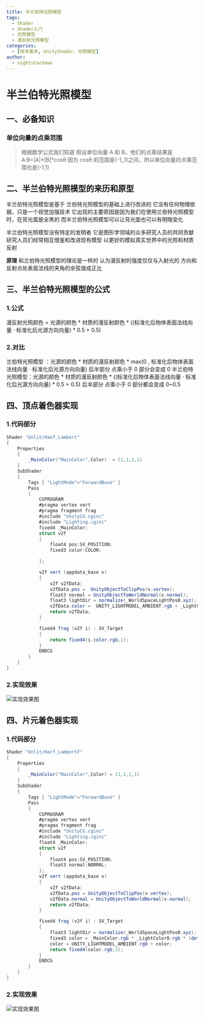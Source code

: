```yaml
---
title: 半兰伯特光照模型
tags:
  - Shader
  - Shader入门
  - 光照模型
  - 漫反射光照模型
categories:
  - [技术美术, UnityShader，光照模型]
author:
  - nightstardawn
---
```


# 半兰伯特光照模型

## 一、必备知识

### 单位向量的点乘范围

> 根据数学公式我们知道
> 假设单位向量 A 和 B，他们的点乘结果是 A·B=|A|\*|B|\*cosθ
> 因为 cosθ 的范围是(-1,,1)之间，所以单位向量的点乘范围也是(-1,1)

## 二、半兰伯特光照模型的来历和原型

半兰伯特光照模型是基于 兰伯特光照模型的基础上进行改进的
它没有任何物理依据，只是一个视觉加强技术
它出现的主要原因是因为我们在使用兰伯特光照模型时，在背光面是全黑的
而半兰伯特光照模型可以让背光面也可以有明暗变化

半兰伯特光照模型没有特定的发明者
它是图形学领域的众多研究人员的共同贡献
研究人员们经常相互借鉴和改进现有模型
以更好的模拟真实世界中的光照和材质反射

**原理**
和兰伯特光照模型的理论是一样的
认为漫反射的强度仅仅与入射光的 方向和反射点处表面法线的夹角的余弦值成正比

## 三、半兰伯特光照模型的公式

### 1.公式

漫反射光照颜色 = 光源的颜色 \* 材质的漫反射颜色 \* ((标准化后物体表面法线向量 · 标准化后光源方向向量) \* 0.5 + 0.5)

### 2.对比

兰伯特光照模型 ：光源的颜色 \* 材质的漫反射颜色 \* max(0 , 标准化后物体表面法线向量 · 标准化后光源方向向量)
后半部分 点乘小于 0 部分会变成 0
半兰伯特光照模型：光源的颜色 \* 材质的漫反射颜色 \* ((标准化后物体表面法线向量 · 标准化后光源方向向量) \* 0.5 + 0.5)
后半部分 点乘小于 0 部分都会变成 0~0.5

## 四、顶点着色器实现

### 1.代码部分

```cs
Shader "Unlit/Hanf_Lambert"
{
    Properties
    {
        _MainColor("MainColor",Color)  = (1,1,1,1)
    }
    SubShader
    {
        Tags { "LightMode"="ForwardBase" }
        Pass
        {
            CGPROGRAM
            #pragma vertex vert
            #pragma fragment frag
            #include "UnityCG.cginc"
            #include "Lighting.cginc"
            fixed4 _MainColor;
            struct v2f
            {
                float4 pos:SV_POSITION;
                fixed3 color:COLOR;

            };

            v2f vert (appdata_base v)
            {
                v2f v2fData;
                v2fData.pos =  UnityObjectToClipPos(v.vertex);
                float3 normal = UnityObjectToWorldNormal(v.normal);
                float3 lightDir = normalize(_WorldSpaceLightPos0.xyz);
                v2fData.color =  UNITY_LIGHTMODEL_AMBIENT.rgb + _LightColor0.rgb *  _MainColor *(dot(normal,lightDir)*0.5+0.5);
                return v2fData;
            }

            fixed4 frag (v2f i) : SV_Target
            {
                return fixed4(i.color.rgb,1);
            }
            ENDCG
        }
    }
}
```

### 2.实现效果

![ 实现效果图](https://s2.loli.net/2024/08/16/hQIoeOF9m48aMN1.png)

## 四、片元着色器实现

### 1.代码部分

```cs
Shader "Unlit/Harf_LambertF"
{
    Properties
    {
        _MainColor("MainColor",Color) = (1,1,1,1)
    }
    SubShader
    {
        Tags { "LightMode"="ForwardBase" }
        Pass
        {
            CGPROGRAM
            #pragma vertex vert
            #pragma fragment frag
            #include "UnityCG.cginc"
            #include "Lighting.cginc"
            float4 _MainColor;
            struct v2f
            {
                float4 pos:SV_POSITION;
                float3 normal:NORMAL;
            };
            v2f vert (appdata_base v)
            {
                v2f v2fData;
                v2fData.pos = UnityObjectToClipPos(v.vertex);
                v2fData.normal = UnityObjectToWorldNormal(v.normal);
                return v2fData;
            }

            fixed4 frag (v2f i) : SV_Target
            {
                float3 lightDir = normalize(_WorldSpaceLightPos0.xyz);
                fixed3 color = _MainColor.rgb * _LightColor0.rgb * (dot(i.normal,lightDir)*0.5+0.5);
                color = UNITY_LIGHTMODEL_AMBIENT.rgb + color;
                return fixed4(color.rgb,1);
            }
            ENDCG
        }
    }
}

```

### 2.实现效果

![实现效果图](https://s2.loli.net/2024/08/19/VuQhOlaM7vZziS2.png)
